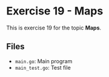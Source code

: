 # Exercise 19 - Maps

This is exercise 19 for the topic **Maps**.

## Files
- `main.go`: Main program
- `main_test.go`: Test file
